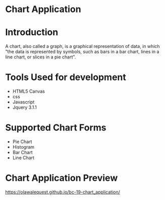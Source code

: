 # Chart Application

# Introduction
 A chart, also called a graph, is a graphical representation of data, in which "the data is represented by symbols, such as bars in a bar chart, lines in a line chart, or slices in a pie chart".

# Tools Used for development
 - HTML5 Canvas
 - css
 - Javascript
 - Jquery 3.1.1
 
# Supported Chart Forms
 - Pie Chart
 - Histogram
 - Bar Chart
 - Line Chart

# Chart Application Preview
 https://olawalequest.github.io/bc-19-chart_application/
